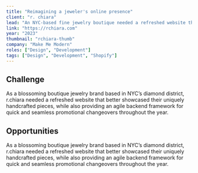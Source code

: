 ```yaml
---
title: "Reimagining a jeweler's online presence"
client: "r. chiara"
lead: "An NYC-based fine jewelry boutique needed a refreshed website that better showcased their bespoke pieces, along with an agile backend framework for seamless promotional changeovers."
link: "https://rchiara.com"
year: "2023"
thumbnail: "rchiara-thumb"
company: "Make Me Modern"
roles: ["Design", "Development"]
tags: ["Design", "Development", "Shopify"]
---
```


## Challenge

As a blossoming boutique jewelry brand based in NYC’s diamond district, r.chiara needed a refreshed website that better showcased their uniquely handcrafted pieces, while also providing an agile backend framework for quick and seamless promotional changeovers throughout the year.

## Opportunities

As a blossoming boutique jewelry brand based in NYC’s diamond district, r.chiara needed a refreshed website that better showcased their uniquely handcrafted pieces, while also providing an agile backend framework for quick and seamless promotional changeovers throughout the year.
